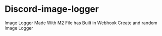 # Discord-image-logger
Image Logger Made With M2 File has Built in Webhook Create and random Image Logger                           

